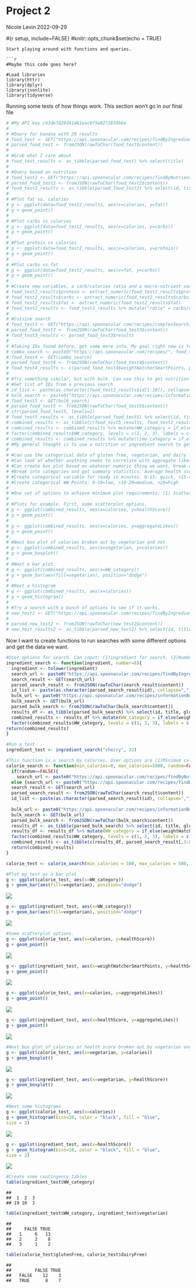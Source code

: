 Project 2
================
Nicole Levin
2022-09-29

\#{r setup, include=FALSE} \#knitr::opts_chunk\$set(echo = TRUE)

    Start playing around with functions and queries.

    ```r
    #Maybe this code goes here?
     
    #Load libraries
    library(httr)
    library(dplyr)
    library(jsonlite)
    library(tidyverse)

Running some tests of how things work. This section won’t go in our
final file

``` r
# #My API key c93de7d29d41461eac0f5e8272839b6e 
# 
# #Query for banana with 20 results
# food_test <- GET("https://api.spoonacular.com/recipes/findByIngredients?ingredients=banana&apiKey=c93de7d29d41461eac0f5e8272839b6e")
# parsed_food_test <- fromJSON(rawToChar(food_test$content))
# 
# #Grab what I care about
# food_test_results <- as_tibble(parsed_food_test) %>% select(title)
# 
# #Query based on nutrition
# food_test2 <- GET("https://api.spoonacular.com/recipes/findByNutrients?minCarbs=1&maxCarbs=50&number=20&apiKey=c93de7d29d41461eac0f5e8272839b6e")
# parsed_food_test2 <- fromJSON(rawToChar(food_test2$content))
# food_test2_results <- as_tibble(parsed_food_test2) %>% select(id, title, calories, protein, fat, carbs)
# 
# #Plot fat vs. calories
# g <- ggplot(data=food_test2_results, aes(x=calories, y=fat))
# g + geom_point()
# 
# #Plot carbs vs calories
# g <- ggplot(data=food_test2_results, aes(x=calories, y=carbs))
# g + geom_point()
# 
# #Plot protein vs calories
# g <- ggplot(data=food_test2_results, aes(x=calories, y=protein))
# g + geom_point()
# 
# #Plot carbs vs fat
# g <- ggplot(data=food_test2_results, aes(x=fat, y=carbs))
# g + geom_point()
# 
# #Create new variables, a carb/calories ratio and a macro-nutrient variable
# food_test2_results$protein <- extract_numeric(food_test2_results$protein)
# food_test2_results$carbs <- extract_numeric(food_test2_results$carbs)
# food_test2_results$fat <- extract_numeric(food_test2_results$fat)
# food_test2_results <- food_test2_results %>% mutate("ratio" = carbs/calories, "macros"= carbs + calories + protein)
# 
# #Cuisine search
# food_test3 <- GET("https://api.spoonacular.com/recipes/complexSearch?query=pasta&cuisine=italian&number=2&apiKey=c93de7d29d41461eac0f5e8272839b6e")
# parsed_food_test3 <- fromJSON(rawToChar(food_test3$content))
# food_test3_results <- parsed_food_test3$results
# 
# #Taking IDs found before, get some more info. My goal right now is to get a combination of numeric and categorical variables
# combo_search <- paste0("https://api.spoonacular.com/recipes/", food_test2_results$id[2], "/information?includeNutrition=false&apiKey=c93de7d29d41461eac0f5e8272839b6e")
# food_test4 <- GET(combo_search)
# parsed_food_test4 <- fromJSON(rawToChar(food_test4$content))
# food_test4_results <- c(parsed_food_test4$weightWatcherSmartPoints, parsed_food_test4$healthScore, parsed_food_test4$pricePerServing, parsed_food_test4$id, parsed_food_test4$title, parsed_food_test4$readyInMinutes)
# 
# #Try something similar, but with bulk. Can use this to get nutrition info, but the parsing might be hard.
# #Get list of IDs from a previous search
# id_list <- paste(as.character(food_test2_results$id[1:10]), collapse=",")
# bulk_search <- paste0("https://api.spoonacular.com/recipes/informationBulk?ids=", id_list, "&includeNutrition=false&apiKey=c93de7d29d41461eac0f5e8272839b6e")
# food_test5 <- GET(bulk_search)
# parsed_food_test5 <- fromJSON(rawToChar(food_test5$content))
# str(parsed_food_test5, levels=1)
# food_test5_results <- as_tibble(parsed_food_test5) %>% select(id, title, glutenFree, dairyFree, vegetarian, aggregateLikes, healthScore, weightWatcherSmartPoints, sourceName, pricePerServing, readyInMinutes)
# combined_results <- as_tibble(c(food_test5_results, food_test2_results[1:10,3:8]))
# combined_results <- combined_results %>% mutate(WW_category = if_else(weightWatcherSmartPoints <10, 1, if_else(weightWatcherSmartPoints <20, 2, 3))) 
# factor(combined_results$WW_category, levels = c(1, 2, 3), labels = c("low", "medium", "high"))
# combined_results <- combined_results %>% mutate(time_category = if_else(readyInMinutes <= 15, "quick", if_else(readyInMinutes <= 45, "medium", "long")))
# #My general thought is to use a nutrition or ingredient search to get a list of IDs to use for the rest of the searching and analysis. We can pull Weight Watchers points, price per serving, ready in minutes, health score, price per serving, ready in minutes, and aggregate likes as quantitative data. Potential options for some categorical stuff are vegetarian, gluten free, dairy free, source name. Can use cuisines, dish types, diets possibly, but those may be hard to parse.
# 
# #Can use the categorical data of gluten free, vegetarian, and dairy free for contingency tables
# #Can look at whether anything seems to correlate with aggregate likes: health score, price per serving, ready in minutes, calories.
# #Can create box plot based on whatever numeric thing we want, break out into vegetarian and not, gluten free and not, dairy free and not.
# #Break into categories and get summary statistics. Average health score for vegetarian, average fat for gluten free, etc.
# #Create categorical variable for ready in minutes. 0-15: quick, >15-45: average, >45: long
# #Create categorical WW Points: 0-10=low, >10-20=medium, >20=high
# 
# #One set of options to achieve minimum plot requirements: (1) Scatterplot of something vs aggregate likes or something vs health score, (2)box plots of health scores by vegetarian and not, (3) bar plot of categorized ready minutes or WW Points and pick a variable to group by like gluten free, (4) histogram of health score or calories, plus a 5th of some type.
# 
# #Plots for example. First, some scatterplot options.
# g <- ggplot(combined_results, aes(x=calories, y=healthScore))
# g + geom_point()
# 
# g <- ggplot(combined_results, aes(x=calories, y=aggregateLikes))
# g + geom_point()
# 
# #Next box plot of calories broken out by vegetarian and not
# g <- ggplot(combined_results, aes(x=vegetarian, y=calories))
# g + geom_boxplot()
# 
# #Next a bar plot.
# g <- ggplot(combined_results, aes(x=WW_category))
# g + geom_bar(aes(fill=vegetarian), position="dodge")
# 
# #Next a histogram
# g <- ggplot(combined_results, aes(x=calories))
# g + geom_histogram()
# 
# #Try a search with a bunch of options to see if it works.
# new_test2 <- GET("https://api.spoonacular.com/recipes/findByIngredients?ingredients=banana&findByNutrients?minCalories=500&maxCalories=1500&apiKey=c93de7d29d41461eac0f5e8272839b6e")
# 
# parsed_new_test2 <- fromJSON(rawToChar(new_test2$content))
# new_test_results2 <- as_tibble(parsed_new_test2) %>% select(id, title)
```

Now I want to create functions to run searches with some different
options and get the data we want.

``` r
#User options for search. Can input: (1)ingredient for search, (2)Number of results
ingredient_search <- function(ingredient, number=8){
  ingredient <- tolower(ingredient)
  search_url <- paste0("https://api.spoonacular.com/recipes/findByIngredients?ingredients=", ingredient,"&number=", number, "&apiKey=c93de7d29d41461eac0f5e8272839b6e")
  search_result <- GET(search_url)
  parsed_search_result <- fromJSON(rawToChar(search_result$content))
  id_list <- paste(as.character(parsed_search_result$id), collapse=",")
  bulk_url <- paste0("https://api.spoonacular.com/recipes/informationBulk?ids=", id_list, "&includeNutrition=false&apiKey=c93de7d29d41461eac0f5e8272839b6e")
  bulk_search <- GET(bulk_url)
  parsed_bulk_search <- fromJSON(rawToChar(bulk_search$content))
  results_df <- as_tibble(parsed_bulk_search) %>% select(id, title, glutenFree, dairyFree, vegetarian, aggregateLikes, healthScore, weightWatcherSmartPoints, sourceName, pricePerServing, readyInMinutes)
  combined_results <- results_df %>% mutate(WW_category = if_else(weightWatcherSmartPoints <10, 1, if_else(weightWatcherSmartPoints <20, 2, 3))) 
  factor(combined_results$WW_category, levels = c(1, 2, 3), labels = c("low", "medium", "high"))
return(combined_results)
}

#Run a test
ingredient_test <- ingredient_search("cherry", 32)

#This function is a search by calories. User options are (1)Minimum calories, (2)Maximum calories, (3)Whether we want a random set of results or the first ones alphabetically, and a number of results. All of these have defaults, so the user can specify nothing and still get a result.
calorie_search <- function(min_calories=0, max_calories=5000, random=FALSE, number=10){
  if(random==FALSE){
    search_url <- paste0("https://api.spoonacular.com/recipes/findByNutrients?minCalories=",min_calories,"&maxCalories=",max_calories,"&number=", number, "&apiKey=c93de7d29d41461eac0f5e8272839b6e")}
  else {search_url <- paste0("https://api.spoonacular.com/recipes/findByNutrients?minCalories=",min_calories,"&maxCalories=",max_calories,"&number=", number, "&random=true&apiKey=c93de7d29d41461eac0f5e8272839b6e")}
  search_result <- GET(search_url)
  parsed_search_result <- fromJSON(rawToChar(search_result$content))
  id_list <- paste(as.character(parsed_search_result$id), collapse=",")
  
  bulk_url <- paste0("https://api.spoonacular.com/recipes/informationBulk?ids=", id_list, "&includeNutrition=false&apiKey=c93de7d29d41461eac0f5e8272839b6e")
  bulk_search <- GET(bulk_url)
  parsed_bulk_search <- fromJSON(rawToChar(bulk_search$content))
  results_df <- as_tibble(parsed_bulk_search) %>% select(id, title, glutenFree, dairyFree, vegetarian, aggregateLikes, healthScore, weightWatcherSmartPoints, sourceName, pricePerServing, readyInMinutes)
  results_df <- results_df %>% mutate(WW_category = if_else(weightWatcherSmartPoints <10, 1, if_else(weightWatcherSmartPoints <20, 2, 3))) 
  factor(combined_results$WW_category, levels = c(1, 2, 3), labels = c("low", "medium", "high"))
  combined_results <- as_tibble(c(results_df, parsed_search_result[,3:8]))
  return(combined_results)
}

calorie_test <- calorie_search(min_calories = 100, max_calories = 500, number=30)

#Plot my test as a bar plot
g <- ggplot(calorie_test, aes(x=WW_category))
g + geom_bar(aes(fill=vegetarian), position="dodge")
```

![](README_files/figure-gfm/unnamed-chunk-4-1.png)<!-- -->

``` r
g <- ggplot(ingredient_test, aes(x=WW_category))
g + geom_bar(aes(fill=vegetarian), position="dodge")
```

![](README_files/figure-gfm/unnamed-chunk-4-2.png)<!-- -->

``` r
#Some scatterplot options.
g <- ggplot(calorie_test, aes(x=calories, y=healthScore))
g + geom_point()
```

![](README_files/figure-gfm/unnamed-chunk-4-3.png)<!-- -->

``` r
g <- ggplot(ingredient_test, aes(x=weightWatcherSmartPoints, y=healthScore))
g + geom_point()
```

![](README_files/figure-gfm/unnamed-chunk-4-4.png)<!-- -->

``` r
g <- ggplot(calorie_test, aes(x=calories, y=aggregateLikes))
g + geom_point()
```

![](README_files/figure-gfm/unnamed-chunk-4-5.png)<!-- -->

``` r
g <- ggplot(ingredient_test, aes(x=healthScore, y=aggregateLikes))
g + geom_point()
```

![](README_files/figure-gfm/unnamed-chunk-4-6.png)<!-- -->

``` r
#Next box plot of calories or health score broken out by vegetarian and not
g <- ggplot(calorie_test, aes(x=vegetarian, y=calories))
g + geom_boxplot()
```

![](README_files/figure-gfm/unnamed-chunk-4-7.png)<!-- -->

``` r
g <- ggplot(ingredient_test, aes(x=vegetarian, y=healthScore))
g + geom_boxplot()
```

![](README_files/figure-gfm/unnamed-chunk-4-8.png)<!-- -->

``` r
#Next some histograms
g <- ggplot(calorie_test, aes(x=calories))
g + geom_histogram(bins=10, color = "black", fill = "blue",
size = 2)
```

![](README_files/figure-gfm/unnamed-chunk-4-9.png)<!-- -->

``` r
g <- ggplot(ingredient_test, aes(x=healthScore))
g + geom_histogram(bins=10, color = "black", fill = "blue",
size = 2)
```

![](README_files/figure-gfm/unnamed-chunk-4-10.png)<!-- -->

``` r
#Create some contingency tables
table(ingredient_test$WW_category)
```

    ## 
    ##  1  2  3 
    ## 19 10  3

``` r
table(ingredient_test$WW_category, ingredient_test$vegetarian)
```

    ##    
    ##     FALSE TRUE
    ##   1     6   13
    ##   2     2    8
    ##   3     1    2

``` r
table(calorie_test$glutenFree, calorie_test$dairyFree)
```

    ##        
    ##         FALSE TRUE
    ##   FALSE    12    3
    ##   TRUE      8    7
